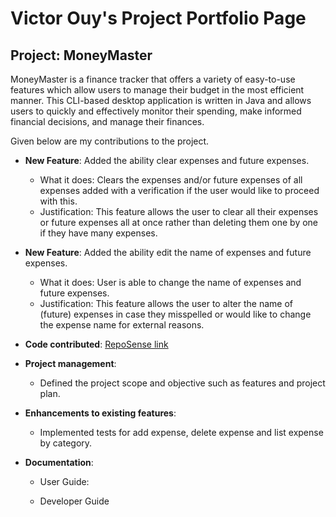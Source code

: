 # Victor Ouy's Project Portfolio Page
## Project: MoneyMaster

MoneyMaster is a finance tracker that offers a variety of easy-to-use features which allow 
users to manage their budget in the most efficient manner. This CLI-based desktop application 
is written in Java and allows users to quickly and effectively monitor their spending, make 
informed financial decisions, and manage their finances.

Given below are my contributions to the project.

* **New Feature**: Added the ability clear expenses and future expenses.
    * What it does: Clears the expenses and/or future expenses of all expenses added with a verification if the user would like to proceed with this.
    * Justification: This feature allows the user to clear all their expenses or future expenses all at once rather than deleting them one by one if they have many expenses.


* **New Feature**: Added the ability edit the name of expenses and future expenses.
    * What it does: User is able to change the name of expenses and future expenses.
    * Justification: This feature allows the user to alter the name of (future) expenses in case they misspelled or would like to change the expense name for external reasons.
    

* **Code contributed**: [RepoSense link](https://nus-cs2113-ay2223s2.github.io/tp-dashboard/?search=victorouy&breakdown=true)


* **Project management**:
    * Defined the project scope and objective such as features and project plan.


* **Enhancements to existing features**:
    * Implemented tests for add expense, delete expense and list expense by category.


* **Documentation**:
    * User Guide:

    * Developer Guide
